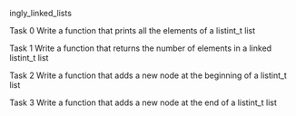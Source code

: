ingly_linked_lists

Task 0 Write a function that prints all the elements of a listint_t list

Task 1 Write a function that returns the number of elements in a linked listint_t list

Task 2 Write a function that adds a new node at the beginning of a listint_t list

Task 3 Write a function that adds a new node at the end of a listint_t list


